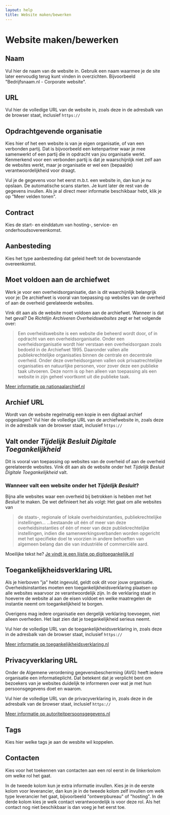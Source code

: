 ```yaml
---
layout: help
title: Website maken/bewerken
---
```


Website maken/bewerken
====

Naam
----

Vul hier de naam van de website in. Gebruik een naam waarmee je de site later eenvoudig terug kunt vinden in
overzichten. Bijvoorbeeld "Bedrijfsnaam.nl - Corporate website".

URL
----

Vul hier de volledige URL van de website in, zoals deze in de adresbalk van de browser staat, inclusief `https://`

Opdrachtgevende organisatie
----

Kies hier of het een website is van je eigen organisatie, of van een verbonden partij. Dat is bijvoorbeeld een
ketenpartner waar je mee samenwerkt of een partij die in opdracht van jou organisatie werkt. Kenmerkend voor een
verbonden partij is dat je waarschijnlijk niet zelf aan de websites werkt, maar je organisatie er wel een
(bepaalde) verantwoordelijkheid voor draagt.

Vul je de gegevens voor het eerst m.b.t. een website in, dan kun je nu opslaan. De automatische scans starten. Je
kunt later de rest van de gegevens invullen. Als je al direct meer informatie beschikbaar hebt, klik je op "Meer velden tonen".

Contract
----

Kies de start- en einddatum van hosting-, service- en onderhoudsovereenkomst.

Aanbesteding
----

Kies het type aanbesteding dat geleid heeft tot de bovenstaande overeenkomst.

Moet voldoen aan de archiefwet
----

Werk je voor een overheidsorganisatie, dan is dit waarchijnlijk belangrijk voor je: De archiefwet is vooral van
toepassing op websites van de overheid of aan de overheid gerelateerde websites.

Vink dit aan als de website moet voldoen aan de archiefwet. Wanneer is dat het geval? De _Richtlijn Archiveren
Overheidswebsites_ zegt er het volgende over:

> Een overheidswebsite is een website die beheerd wordt door, of in opdracht van een overheidsorganisatie. Onder een
> overheidsorganisatie wordt hier verstaan een overheidsorgaan zoals bedoeld in de Archiefwet 1995. Daaronder vallen
> alle publiekrechtelijke organisaties binnen de centrale en decentrale overheid. Onder deze overheidsorganen vallen
> ook privaatrechtelijke organisaties en natuurlijke personen, voor zover deze een publieke taak uitvoeren. Deze norm
> is op hen alleen van toepassing als een website in zijn geheel voortkomt uit die publieke taak.

[Meer informatie op nationaalarchief.nl](https://www.nationaalarchief.nl/archiveren/kennisbank/Richtlijn-Archiveren-Overheidswebsites)

Archief URL
----

Wordt van de website regelmatig een kopie in een digitaal archief opgeslagen? Vul hier de volledige URL van de
archiefwebsite in, zoals deze in de adresbalk van de browser staat, inclusief `https://`

Valt onder _Tijdelijk Besluit Digitale Toegankelijkheid_
----

Dit is vooral van toepassing op websites van de overheid of aan de overheid gerelateerde websites. Vink dit aan
als de website onder het _Tijdelijk Besluit Digitale Toegankelijkheid_ valt.

### Wanneer valt een website onder het _Tijdelijk Besluit_?

Bijna alle websites waar een overheid bij betrokken is hebben met het _Besluit_ te maken. De wet definieert het als
volgt: Het gaat om alle websites van

> de staats-, regionale of lokale overheidsinstanties, publiekrechtelijke instellingen... ...bestaande uit één of
> meer van deze overheidsinstanties of één of meer van deze publiekrechtelijke instellingen, indien die samenwerkingsverbanden
worden opgericht met het specifieke doel te voorzien in andere behoeften van algemeen belang dan die van industriële of
commerciële aard.

Moeilijke tekst he? [Je vindt je een lijstje op digitoegankelijk.nl](https://www.digitoegankelijk.nl/beleid/voor-wie-is-het-verplicht)

Toegankelijkheidsverklaring URL
----

Als je hierboven "ja" hebt ingevuld, geldt ook dit voor jouw organisatie. Overheidsinstanties moeten een 
toegankelijkheidsverklaring plaatsen op alle websites waarvoor ze verantwoordelijk zijn. In de verklaring staat in
hoeverre de website al aan de eisen voldoet en welke maatregelen de instantie neemt om toegankelijkheid te borgen.

Overigens mag iedere organisatie een dergelijk verklaring toevoegen, niet alleen overheden. Het laat zien dat je
toegankelijkheid serieus neemt.

Vul hier de volledige URL van de toegankelijkheidsverklaring in, zoals deze in de adresbalk van de browser staat, inclusief `https://`

[Meer informatie op toegankelijkheidsverklaring.nl](https://www.toegankelijkheidsverklaring.nl)

Privacyverklaring URL
----

Onder de Algemene verordening gegevensbescherming (AVG) heeft iedere organisatie een informatieplicht. Dat betekent dat je
verplicht bent om bezoekers van je websites duidelijk te informeren over wat je met hun persoonsgegevens doet en waarom.

Vul hier de volledige URL van de privacyverklaring in, zoals deze in de adresbalk van de browser staat, inclusief `https://`

[Meer informatie op autoriteitpersoonsgegevens.nl](https://autoriteitpersoonsgegevens.nl/nl/zelf-doen/gebruik-uw-privacyrechten/recht-op-informatie)

Tags
----

Kies hier welke tags je aan de wesbite wil koppelen.

Contacten
----

Kies voor het toekennen van contacten aan een rol eerst in de linkerkolom om welke rol het gaat.

In de tweede kolom kun je extra informatie invullen. Kies je in de eerste kolom voor leverancier, dan kun je in de
tweede kolom zelf invullen om welk type leverancier het gaat, bijvoorbeeld "ontwerpbureau" of
"hosting". In de derde kolom kies je welk contact verantwoordelijk is voor deze rol. Als het contact nog niet
beschikbaar is dan voeg je het eerst toe.
